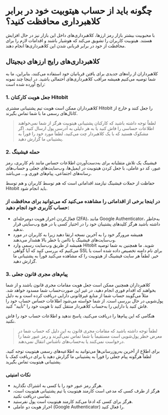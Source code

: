 # چگونه باید از حساب هیتوبیت خود در برابر کلاهبرداری محافظت کنید؟

با محبوبیت بیشتر بازار رمز ارزها، کلاهبرداری‌های داخل این بازار نیز در حال افزایش هستند. هیتوبیت کاربران را تشویق می‌کند که هوشیار باشند و اقدامات لازم را برای محافظت از خود در برابر قربانی شدن این کلاهبرداری‌ها انجام دهند.

## کلاهبرداری‌های رایج ارزهای دیجیتال

کلاهبرداران از راه‌های جدیدی برای یافتن قربانیان خود استفاده می‌کنند، بنابراین، ما به شما توصیه می‌کنیم همیشه مراقب کلاهبرداری‌های احتمالی باشید. در اینجا چند نمونه رایج آورده شده است:

### 1.	جعل هویت کارکنان Hitobit

کلاهبرداران ممکن است هویت تیم پشتیبانی مشتری Hitobit را جعل کنند و خارج از کانال‌های رسمی ما با شما تماس بگیرند. 

> لطفاً توجه داشته باشید که کارکنان پشتیبانی هیتوبیت هرگز از شما نمی‌خواهند اطلاعات حساسی را فاش کنید یا به هر دلیلی به آدرسی پول ارسال کنید. اگر مشکوک هستید که با یک کلاهبردار چت می‌کنید، لطفاً مورد خود را فوراً به پشتیبانی ما گزارش دهید.

### 2.	حمله فیشینگ

فیشینگ یک تلاش متقلبانه برای به‌دست‌آوردن اطلاعات حساس مانند نام کاربری، رمز عبور، کد دو عاملی، با جعل کردن هیتوبیت در ایمیل‌ها، وب‌سایت‌های جعلی و حساب‌های رسانه‌های اجتماعی، پیام‌های فوری و... می‌باشد.

حفاظت از حملات فیشینگ نیازمند اقداماتی است که هم توسط کاربران و هم توسط Hitobit باید انجام شود.

### در اینجا برخی از اقداماتی را مشاهده می‌کنید که می‌توانید برای محافظت از حساب کاربری خود انجام دهید:

-	فعال‌کردن احراز هویت دومرحله‌ای (2FA)، مانند Google Authenticator، به‌خاطر داشته باشید هرگز کلیدهای پشتیبان خود را در اختیار کسی یا در هیچ وب‌سایتی قرار ندهید.
-	همیشه مرورگر خود را به آخرین نسخه ارتقا دهید زیرا به کاربران در مورد وب‌سایت‌های فیشینگ یا ناامن با خطر بالا هشدار می‌دهند.
-	همیشه از طریق وب‌سایت رسمی وارد Hitobit شوید. ما همچنین به شما توصیه می‌کنیم که بررسی کنید که آیا گواهی SSL برای نام دامنه تخصیص داده شده است یا خیر.
لطفاً هر سایت فیشینگ از هیتوبیت را که مشاهده می‌کنید فوراً به پشتیبانی ما گزارش دهید.

### 3.	پیام‌های مجری قانون جعلی

کلاهبرداران همچنین ممکن است جعل هویت مقامات مجری قانون باشند و از شما بخواهند که اقدام فوری انجام دهید، در غیر این صورت‌حساب شما مسدود خواهد شد.
مثلاً می‌گویند حساب شما از منابع غیرقانونی دارایی دریافت کرده است و به دلیل پول‌شویی در حال بررسی است. از شما خواسته می‌شود اطلاعات حساس حساب خود را فاش کنید یا دارایی را به‌حساب کلاهبردار منتقل کنید تا هویت خود را "تأیید" کنید.

هنگامی که این پیام‌ها را دریافت می‌کنید، پاسخ ندهید و اطلاعات حساب خود را فاش نکنید. 
> لطفاً توجه داشته باشید که مقامات مجری قانون به این دلیل که حساب شما در معرض خطر پول‌شویی است مستقیماً با شما تماس نمی‌گیرند و رمز عبور شما را درخواست نمی‌کنند یا به‌حساب‌های ناشناس انتقال نمی‌دهند.

برای اطلاع از آخرین به‌روزرسانی‌ها می‌توانید به اطلاعیه‌های رسمی هیتوبیت توجه کنید. لطفاً هرگونه پیام جعلی را فوراً به پشتیبانی ما گزارش دهید یا برای دریافت کمک با پشتیبانی هیتوبیت تماس بگیرید.

### نکات امنیتی

-	هرگز رمز عبور خود را با کسی به اشتراک نگذارید.
-	هرگز از طرف کسی که مدعی است کارمند هیتوبیت یا تیم پشتیبانی هیتوبیت است، تماسی دریافت نکنید.
-	هرگز برای کسی که ادعا می‌کند کارمند هیتوبیت است پول نفرستید.
-	احراز هویت دو عاملی (Google Authenticator) را فعال کنید.

